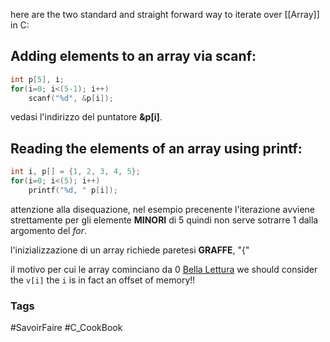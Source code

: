 here are the two standard and straight forward way to iterate over [[Array]] in C:

## Adding elements to an array via scanf:

```c 
int p[5], i;
for(i=0; i<(5-1); i++)
	scanf("%d", &p[i]);
```

vedasi l'indirizzo del puntatore **&p[i]**. 

## Reading the elements of an array using printf:

```c 
int i, p[] = {1, 2, 3, 4, 5}; 
for(i=0; i<(5); i++)
	printf("%d, " p[i]);
```

attenzione alla disequazione, nel esempio precenente l'iterazione avviene strettamente per gli elemente **MINORI** di 5 quindi non serve sotrarre 1 dalla argomento del _for_. 

l'inizializzazione di un array richiede paretesi **GRAFFE**, "{"

il motivo per cui le array cominciano da 0 [Bella Lettura](https://albertkoz.com/why-does-array-start-with-index-0-65ffc07cbce8)
we should consider the `v[i]` the `i` is in fact an offset of memory!!

### Tags
#SavoirFaire
#C_CookBook
